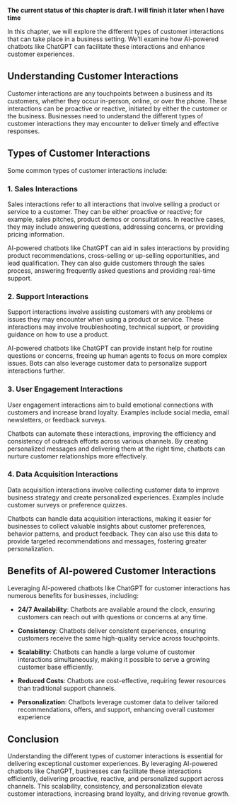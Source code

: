 **The current status of this chapter is draft. I will finish it later when I have time**

In this chapter, we will explore the different types of customer interactions that can take place in a business setting. We'll examine how AI-powered chatbots like ChatGPT can facilitate these interactions and enhance customer experiences.

**Understanding Customer Interactions**
---------------------------------------

Customer interactions are any touchpoints between a business and its customers, whether they occur in-person, online, or over the phone. These interactions can be proactive or reactive, initiated by either the customer or the business. Businesses need to understand the different types of customer interactions they may encounter to deliver timely and effective responses.

**Types of Customer Interactions**
----------------------------------

Some common types of customer interactions include:

### **1. Sales Interactions**

Sales interactions refer to all interactions that involve selling a product or service to a customer. They can be either proactive or reactive; for example, sales pitches, product demos or consultations. In reactive cases, they may include answering questions, addressing concerns, or providing pricing information.

AI-powered chatbots like ChatGPT can aid in sales interactions by providing product recommendations, cross-selling or up-selling opportunities, and lead qualification. They can also guide customers through the sales process, answering frequently asked questions and providing real-time support.

### **2. Support Interactions**

Support interactions involve assisting customers with any problems or issues they may encounter when using a product or service. These interactions may involve troubleshooting, technical support, or providing guidance on how to use a product.

AI-powered chatbots like ChatGPT can provide instant help for routine questions or concerns, freeing up human agents to focus on more complex issues. Bots can also leverage customer data to personalize support interactions further.

### **3. User Engagement Interactions**

User engagement interactions aim to build emotional connections with customers and increase brand loyalty. Examples include social media, email newsletters, or feedback surveys.

Chatbots can automate these interactions, improving the efficiency and consistency of outreach efforts across various channels. By creating personalized messages and delivering them at the right time, chatbots can nurture customer relationships more effectively.

### **4. Data Acquisition Interactions**

Data acquisition interactions involve collecting customer data to improve business strategy and create personalized experiences. Examples include customer surveys or preference quizzes.

Chatbots can handle data acquisition interactions, making it easier for businesses to collect valuable insights about customer preferences, behavior patterns, and product feedback. They can also use this data to provide targeted recommendations and messages, fostering greater personalization.

**Benefits of AI-powered Customer Interactions**
------------------------------------------------

Leveraging AI-powered chatbots like ChatGPT for customer interactions has numerous benefits for businesses, including:

* **24/7 Availability**: Chatbots are available around the clock, ensuring customers can reach out with questions or concerns at any time.

* **Consistency**: Chatbots deliver consistent experiences, ensuring customers receive the same high-quality service across touchpoints.

* **Scalability**: Chatbots can handle a large volume of customer interactions simultaneously, making it possible to serve a growing customer base efficiently.

* **Reduced Costs**: Chatbots are cost-effective, requiring fewer resources than traditional support channels.

* **Personalization**: Chatbots leverage customer data to deliver tailored recommendations, offers, and support, enhancing overall customer experience

**Conclusion**
--------------

Understanding the different types of customer interactions is essential for delivering exceptional customer experiences. By leveraging AI-powered chatbots like ChatGPT, businesses can facilitate these interactions efficiently, delivering proactive, reactive, and personalized support across channels. This scalability, consistency, and personalization elevate customer interactions, increasing brand loyalty, and driving revenue growth.
